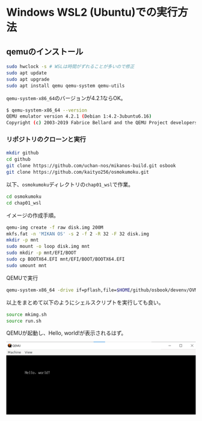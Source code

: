 # Windows WSL2 (Ubuntu)での実行方法

## qemuのインストール

```sh
sudo hwclock -s # WSLは時間がずれることが多いので修正
sudo apt update
sudo apt upgrade
sudo apt install qemu qemu-system qemu-utils
```

`qemu-system-x86_64`のバージョンが4.2.1ならOK。

```sh
$ qemu-system-x86_64 --version
QEMU emulator version 4.2.1 (Debian 1:4.2-3ubuntu6.16)
Copyright (c) 2003-2019 Fabrice Bellard and the QEMU Project developers
```

### リポジトリのクローンと実行

```sh
mkdir github
cd github
git clone https://github.com/uchan-nos/mikanos-build.git osbook
git clone https://github.com/kaityo256/osmokumoku.git
```

以下、`osmokumoku`ディレクトリの`chap01_wsl`で作業。

```sh
cd osmokumoku
cd chap01_wsl
```

イメージの作成手順。

```sh
qemu-img create -f raw disk.img 200M
mkfs.fat -n 'MIKAN OS' -s 2 -f 2 -R 32 -F 32 disk.img
mkdir -p mnt
sudo mount -o loop disk.img mnt
sudo mkdir -p mnt/EFI/BOOT
sudo cp BOOTX64.EFI mnt/EFI/BOOT/BOOTX64.EFI
sudo umount mnt
```

QEMUで実行

```sh
qemu-system-x86_64 -drive if=pflash,file=$HOME/github/osbook/devenv/OVMF_CODE.fd -drive if=pflash,file=$HOME/github/osbook/devenv/OVMF_VARS.fd -hda disk.img
```

以上をまとめて以下のようにシェルスクリプトを実行しても良い。

```sh
source mkimg.sh
source run.sh
```

QEMUが起動し、Hello, world!が表示されるはず。

![fig](fig/hello_world.png)